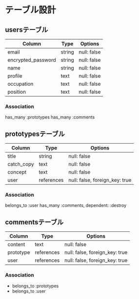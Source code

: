# テーブル設計

## usersテーブル
| Column              | Type       | Options                        |
| ------------------- | ---------- | ------------------------------ |
| email               | string     | null: false                    |
| encrypted_password  | string     | null: false                    |
| name                | string     | null: false                    |
| profile             | text       | null: false                    |
| occupation          | text       | null: false                    |
| position            | text       | null: false                    |

### Association
  has_many :prototypes
  has_many :comments 


## prototypesテーブル
| Column              | Type       | Options                        |
| ------------------- | ---------- | ------------------------------ |
| title               | string     | null: false                    |
| catch_copy          | text       | null: false                    |
| concept             | text       | null: false                    |
| user                | references | null: false, foreign_key: true |

### Association
  belongs_to :user
  has_many :comments, dependent: :destroy



## commentsテーブル
| Column              | Type       | Options                        |
| ------------------- | ---------- | ------------------------------ |
| content             | text       | null: false                    |
| prototype           | references | null: false, foreign_key: true |
| user                | references | null: false, foreign_key: true |

### Association

- belongs_to :prototypes
- belongs_to :user

